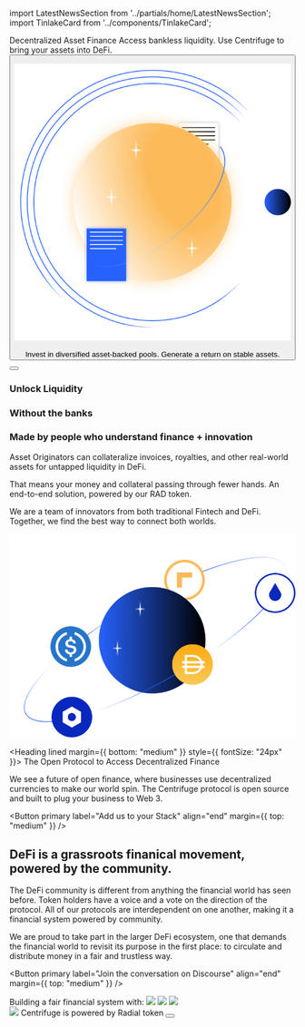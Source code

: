 <!-- Imports -->

import LatestNewsSection from '../partials/home/LatestNewsSection';
import TinlakeCard from '../components/TinlakeCard';

<!-- Intro -->
<Section>
<Row>
<Col span={4}>
<Heading lined style={{ fontSize: "24px" }}>
Decentralized Asset Finance
</Heading>
</Col>
</Row>
<Row>
<Col span={4}>
<Text size="20px" textAlign="center" weight={500} margin={{ bottom: "large" }}>
Access bankless liquidity. Use Centrifuge to bring your assets into DeFi.
</Text>
<Button primary href="/borrow" label="Borrow" />
</Col>
<Col span={4}>

![](../images/home/illustration_1.svg)

</Col>
<Col span={4}>
<Text size="20px" textAlign="center" weight={500} margin={{ bottom: "large" }}>
Invest in diversified asset-backed pools. Generate a return on stable assets.
</Text>
<Button primary href="/invest" label="Invest" />
</Col>
</Row>
</Section>

<!-- Tinlake Release -->
<TinlakeCard heading="See how an open source, asset-backed lending protocol works with our first Dapp">
<Box gap="small">
<Row>
<Col span={4}>

### Unlock Liquidity

</Col>
<Col span={4}>

### Without the banks

</Col>
<Col span={4}>

### Made by people who understand finance + innovation

</Col>
</Row>
<Row>
<Col span={4}>

Asset Originators can collateralize invoices, royalties, and other real-world assets for untapped liquidity in DeFi.

</Col>
<Col span={4}>

That means your money and collateral passing through fewer hands. An end-to-end solution, powered by our RAD token.

</Col>
<Col span={4}>

We are a team of innovators from both traditional Fintech and DeFi. Together, we find the best way to connect both worlds.

</Col>
</Row>
</Box>
</TinlakeCard>

<!-- Latest News -->
<LatestNewsSection />

<!-- The Open Protocol to Access Decentralized Future -->
<Section>
<Row>
<Col span={5}>

![](../images/home/illustration_2.svg)

</Col>
<Col span={1}></Col>
<Col span={6}>

<Heading lined margin={{ bottom: "medium" }} style={{ fontSize: "24px" }}>
The Open Protocol to Access Decentralized Finance
</Heading>

We see a future of open finance, where businesses use decentralized currencies to make our world spin. The Centrifuge protocol is open source and built to plug your business to Web 3.

<Button primary label="Add us to your Stack" align="end" margin={{ top: "medium" }} />

</Col>
</Row>
</Section>

<!-- DeFi is a grassroots finanical movement, powered by the community. -->
<Section>
<Row>
<Col span={6}>

# DeFi is a grassroots finanical movement, powered by the community.

The DeFi community is different from anything the financial world has seen before. Token holders have a voice and a vote on the direction of the protocol. All of our protocols are interdependent on one another, making it a financial system powered by community. 

We are proud to take part in the larger DeFi ecosystem, one that demands the financial world to revisit its purpose in the first place: to circulate and distribute money in a fair and trustless way. 

<Button primary label="Join the conversation on Discourse" align="end" margin={{ top: "medium" }} />

</Col>
<Col span={1}></Col>
<Col span={5}>
<Box gap="large">
<Text size="20px" textAlign="center">Building a fair financial system with:</Text>
<Image src="../images/home/maker_logo.svg" />
<Image src="../images/home/celo_logo.svg" />
<Image src="../images/home/circle_logo.svg" />
</Box>
</Col>
</Row>
</Section>

<!-- Radial Token -->
<Section>
<Image src="../images/radial-token-logo.svg" margin={{ bottom: "large" }} />
<Heading lined alignSelf="center" margin={{ bottom: "large" }}>Centrifuge is powered by Radial token</Heading>
<Button primary label="Learn about RAD" />
</Section>
